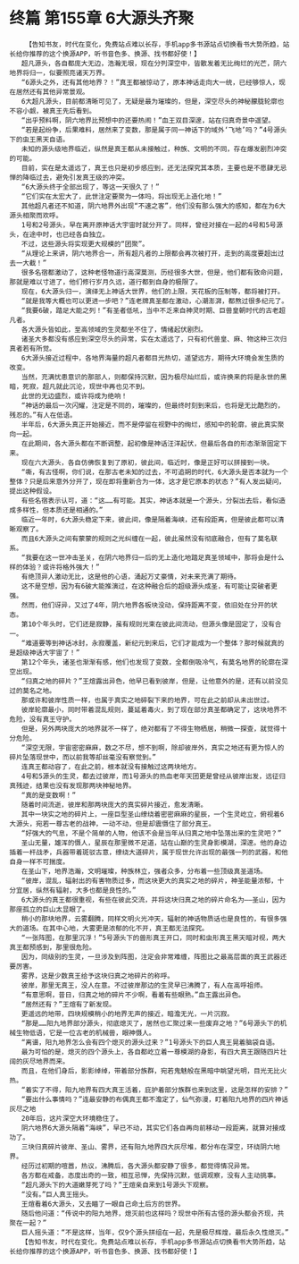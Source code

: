 # 终篇 第155章 6大源头齐聚
        【告知书友，时代在变化，免费站点难以长存，手机app多书源站点切换看书大势所趋，站长给你推荐的这个换源APP，听书音色多、换源、找书都好使！】
       超凡源头，各自都庞大无边，浩瀚无垠，现在分列深空中，皆散发着无比绚烂的光芒，阴六地界将归一，似要照亮诸天万界。
       “6源头之外，还有其他地界？！”真王都被惊动了，原本神话走向大一统，已经够惊人，现在居然还有其他异常景观。
       6大超凡源头，目前都清晰可见了，无疑是最为璀璨的，但是，深空尽头的神秘朦胧轮廓也不容小觑，被真王先后看到。
       “出乎预料啊，阴六地界比预想中的还要热闹！”血王双目深邃，站在归真奇景中遥望。
       “若是起纷争，后果难料，居然来了变数，那是属于同一神话下的域外‘飞地’吗？”4号源头下的虫王黑天自语。
       未知的源头级地界临近，纵然是真王都从未接触过，种族、文明的不同，存在爆发剧烈冲突的可能。
       目前，实在是太遥远了，真王也只是初步感应到，还无法探究其本质，主要也是不愿肆无忌惮的降临过去，避免引发真王级的冲突。
       “6大源头终于全部出现了，等这一天很久了！”
       “它们实在太宏大了，此世注定要聚为一体吗，将出现无上造化地！”
       其他超凡者还不知道，阴六地界外出现“不速之客”，他们没有那么强大的感知，都在为6大源头相聚而欢呼。
       1号和2号源头，早在离开原神话大宇宙时就分开了。同样，曾经对接在一起的4号和5号源头，在途中时，也已经各自独立。
       不过，这些源头将实现更大规模的“团聚”。
       “从理论上来讲，阴六地界合一，所有超凡者的上限都会再次被打开，走到的高度要超出过去一大截！”
       很多名宿都激动了，这种老怪物道行高深莫测，历经很多大世，但是，他们都有致命问题，那就是难以寸进了，他们修行岁月久远，道行都到自身的极限了。
       现在，6大源头归一，演绎无上神话大世界，他们的上限，天花板的压制等，都将被打开。
       “就是我等大概也可以更进一步吧？”连老牌真圣都在激动，心潮澎湃，都熬过很多纪元了。
       “我要6破，踏足大能之列！”有圣者低吼，当中不乏来自神灵时期、巨兽皇朝时代的古老超凡者。
       各大源头皆如此，至高领域的生灵都坐不住了，情绪起伏剧烈。
       诸圣大多都没有感应到深空尽头的异常，实在太遥远了，只有初代兽皇、麻、物这种三次归真者若有所觉。
       6大源头接近过程中，各地界海量的超凡者都目光热切，遥望远方，期待大环境会发生质的改变。
       当然，充满忧患意识的那部人，则都保持沉默，因为极尽灿烂后，或许换来的将是永世的黑暗，死寂，超凡就此沉沦，现世中再也见不到。
       此世的无边盛烈，或许将成为绝响！
       “神话的最后一次闪耀，注定是不同的，璀璨的，但最终时刻到来后，也将是无比酷烈的，残忍的。”有人在低语。
       半年后，6大源头真正开始接近，而不是停留在视野中的绚烂，感知中的轮廓，彼此真实聚向一起。
       在此期间，各大源头都在不断调整，起初像是神话汪洋起伏，但最后各自的形态渐渐固定下来。
       现在六大源头，各自仿佛恢复到了原初，彼此间，临近时，像是正好可以拼接到一块。
       “嘶，有古怪啊，你们说，在那古老未知的过去，不可追朔的时代，6大源头是否本就为一个整体？只是后来意外分开了，现在即将重新合为一体，这才是它原本的状态？”有人发出疑问，提出这种假设。
       有些名宿表示认可，道：“这……有可能。其实，神话本就是一个源头，分裂出去后，看似造成多样性，但本质还是相通的。”
       临近一年时，6大源头稳定下来，彼此间，像是隔着海峡，还有段距离，但是彼此都可以清晰观察了。
       而且6大源头之间有蒙蒙的规则之光纠缠在一起，彼此虽然没有彻底融合，但有了莫名联系。
       “我要在这一世冲击圣关，在阴六地界归一后的无上造化地踏足真圣领域中，那将会是什么样的体验？或许将格外强大！”
       有绝顶异人激动无比，这是他的心语，涌起万丈豪情，对未来充满了期待。
       这不是空想，因为有6破大能推演过，在这种融合后的超级源头成圣，有可能让突破者更强。
       然而，他们讶异，又过了4年，阴六地界各板块没动，保持距离不变，依旧处在分开的状态。
       第10个年头时，它们还是寂静，虽有规则光束在彼此间流动，但源头像是固定了，没有合一。
       “难道要等到神话冰封，永寂覆盖，新纪元到来后，它们才能成为一个整体？那时候就真的是超级神话大宇宙了！”
       第12个年头，诸圣也渐渐有感，他们也发现了变数，全都倒吸冷气，有莫名地界的轮廓在深空出现。
       “归真之地的碎片？”王煊露出异色，他早已看到彼岸，但是，让他意外的是，还有以前没见过的莫名之地。
       那或许和彼岸性质一样，也属于真实之地碎裂下来的地界，可在此之前却从未出世过。
       彼岸轮廓最小，同时带着混乱规则，蔓延着毒火，到了现在部分真圣都确定了，这块地界不危险，没有真王守护。
       但是，另外两块庞大的地界就不一样了，绝对都有了不得生物栖居，稍微一探查，就觉得十分危险。
       “深空无限，宇宙密密麻麻，数之不尽，想不到啊，除却彼岸外，真实之地还有更为惊人的碎片坠落现世中，而以前我等却丝毫没有察觉到。”
       连真王都动容了，在此之前，根本就没有接触过这两块地方。
       4号和5源头的生灵，都去过彼岸，而1号源头的热血老年天团更是曾经从彼岸出发，远征归真残迹，结果也没有发现那两块神秘地界。
       “真的是变数啊！”
       随着时间流逝，彼岸和那两块庞大的真实碎片接近，愈发清晰。
       其中一块实之地的碎片上，一座巨型圣山缭绕着密密麻麻的星辰，一个生灵屹立，俯视着6大源头，宛若一尊古老的战神，一动不动，但是却震慑住了部分真王。
       “好强大的气息，不是个简单的人物，他该不会是当年从归真之地中坠落出来的生灵吧？”
       圣山无量，雄浑的慑人，星辰在那里微不足道，站在山巅的生灵身影模湖，深邃。他的身边插着一杆战矛，兵器带着斑驳古意，缭绕大道碎片，属于现世允许出现的最强一列的武器，和他自身一样不可揣度。
       在圣山下，地界浩瀚，文明璀璨，种族林立，强者众多，分布着一些顶级真圣道场。
       “彼岸，混乱，辐射出的有害物质过多，而这块更大的真实之地的碎片，神圣能量浓郁，十分宜居，纵然有辐射，大多也都是良性的。”
       6大源头的真王都很重视，有些在彼此交流，并将这块归真之地的碎片命名为——圣山，因为那座孤立的巨山太显眼了。
       稍小的那块地界，云雾翻腾，同样文明火光冲天，辐射的神话物质话也是良性的，有很多强大的道场。在其中心地，大雾更是浓郁的化不开，真王都无法探究。
       “一张阵图，在那里沉浮！”5号源头下的兽形真王开口，同时和虫形真王黑天暗对视，两大真王都预感到，那里很危险。
       因为，同级别的生灵，一旦涉及到阵图，注定会非常难缠，阵图比之最高层面的真王武器还要厉害。
       雾界，这是少数真王给予这块归真之地碎片的称呼。
       彼岸，那里无真王，没人在意。不过彼岸那边的生灵早已沸腾了，有人在高呼祖师。
       “有意思啊，昔日，归真之地的碎片不少啊，看着有些眼熟。”血王露出异色。
       “居然还有？”王煊有了新发现。
       更遥远的地带，四块规模稍小的地界无声的接近，暗澹无光，一片沉寂。
       “那是……阳九地界部分源头，彻底熄灭了，居然也汇聚过来一些废弃之地？”6号源头下的机械生物低语，它是一位古老的机械兽，眼神慑人。
       “离谱，阳九地界怎么会有四个熄灭的源头过来？”1号源头下的巨人真王晃着脑袋自语。
       最为可怕的是，熄灭的四个源头上，各自都屹立着一尊模湖的身影，有四大真王跟随四片壮阔的灰尽地界而来。
       而且，在他们身后，影影绰绰，带着部分族群，宛若鬼魅般在黑暗中眺望光明，目光无比火热。
       “着实了不得，阳九地界有四大真王活着，庇护着部分族群也来到这里，这是怎样的安排？”
       “要出什么事情吗？”连最安静的布偶真王都不澹定了，仙气弥漫，盯着阳九地界的四片神话灰尽之地
       20年后，这片深空大环境稳住了。
       阴六地界6大源头隔着“海峡”，早已不动，其实它们各自再向前移动一段距离，就算对接成功了。
       三块归真碎片彼岸、圣山、雾界，还有阳九地界四大灰尽堆，都分布在深空，环绕阴六地界。
       经历过初期的喧嚣，热议，沸腾后，各大源头都安静了很多，都觉得情况异常。
       各方都在戒备，态度出奇的一致，相互忌惮，先保持沉默，低调观察，没有人主动挑事。
       “超凡源头下的大道嫩芽死了吗？”王煊亲自来到1号源头下观察。
       “没有。”巨人真王摇头。
       王煊看着6大源头，又去瞄了一眼自己命土后方的世界。
       随后他问道：“传说中的阳九地界，熄灭前也这样吗？现世中所有古怪的源头都会齐现，共聚在一起？”
       巨人摇头道：“不是这样，当年，仅9个源头拼组在一起，先是极尽辉煌，最后永久性熄灭。”
       【告知书友，时代在变化，免费站点难以长存，手机app多书源站点切换看书大势所趋，站长给你推荐的这个换源APP，听书音色多、换源、找书都好使！】